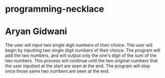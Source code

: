 # programming-necklace
# Aryan Gidwani

The user will input two single digit numbers of their choice. The user will begin by inputting two single digit numbers of their choice. The program will add the two numbers, and will output only the one's digit of the sum of the two numbers. This process will continue until the two original numbers that the user inputted at the start are seen at the end. The program will stop once those same two numbers are seen at the end.
